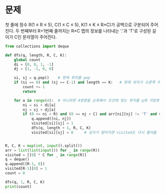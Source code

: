 # 문제
첫 줄에 정수 R(1 ≤ R ≤ 5), C(1 ≤ C ≤ 5), K(1 ≤ K ≤ R×C)가 공백으로 구분되어 주어진다. 
두 번째부터 R+1번째 줄까지는 R×C 맵의 정보를 나타내는 '.'과 'T'로 구성된 길이가 C인 문자열이 주어진다.

``` python 
from collections import deque

def dfs(q, length, R, C, K):
    global count
    di = [0, 0, 1, -1]
    dj = [1, -1, 0, 0]

    si, sj = q.pop()    # 현재 위치를 pop
    if (si == 0) and (sj == C-1) and length == K:   # 현재 위치가 오른쪽 위고 길이가 K이면 카운트를 올리고 리턴
        count += 1
        return

    for a in range(4):  # 아니라면 4방향을 순회해서 조건에 맞는 위치를 q에 저장후 그 위치에서 함수 다시 실행
        ni = si + di[a]
        nj = sj + dj[a]
        if (0 <= ni < R) and (0 <= nj < C) and arr[ni][nj] != 'T' and visited[ni][nj] == 0:
            q.append([ni, nj])
            visited[si][sj] = 1
            dfs(q, length + 1, R, C, K)
            visited[si][sj] = 0     # 깊이가 얕아지면 visited도 다시 줄어듦


R, C, K = map(int, input().split())
arr = list(list(input()) for _ in range(R))
visited = [[0] * C for _ in range(R)]
q = deque()
q.append([R-1, 0])
visited[R-1][0] = 1
count = 0

dfs(q, 1, R, C, K)
print(count)
```
